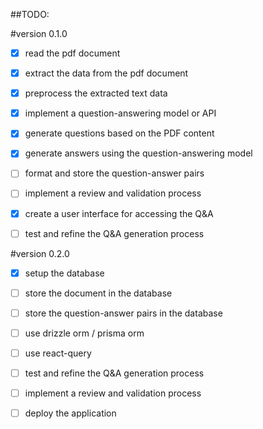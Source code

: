 ##TODO:

#version 0.1.0
- [x] read the pdf document
- [x] extract the data from the pdf document
- [x] preprocess the extracted text data
- [x] implement a question-answering model or API
- [x] generate questions based on the PDF content
- [x] generate answers using the question-answering model
- [ ] format and store the question-answer pairs
- [ ] implement a review and validation process
- [x] create a user interface for accessing the Q&A
- [ ] test and refine the Q&A generation process


#version 0.2.0
- [x] setup the database 
- [ ] store the document in the database
- [ ] store the question-answer pairs in the database
- [ ] use drizzle orm / prisma orm
- [ ] use react-query
- [ ] test and refine the Q&A generation process
- [ ] implement a review and validation process
- [ ] deploy the application

